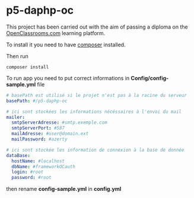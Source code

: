 # p5-daphp-oc

This project has been carried out with the aim of passing a diploma on the [OpenClassrooms.com](https://openclassrooms.com/) learning platform.

To install it you need to have [composer](https://getcomposer.org/) installed.

Then run

```shell
composer install
```

To run app you need to put correct informations in **Config/config-sample.yml** file

```yaml
# basePath est utilisé si le projet n'est pas à la racine du serveur
basePath: #/p5-daphp-oc

# ici sont stockées les informations nécéssaires à l'envoi du mail 
mailer:
  smtpServerAdresse: #smtp.exemple.com
  smtpServerPort: #587
  mailAdresse: #user@domain.ext
  mailPassword: #azerty

# ici sont stockée les information de connexion à la base de donnée
dataBase:
  hostName: #localhost
  dbName: #frameworkOCauth
  login: #root
  password: #root
```

 then rename **config-sample.yml** in **config.yml**

